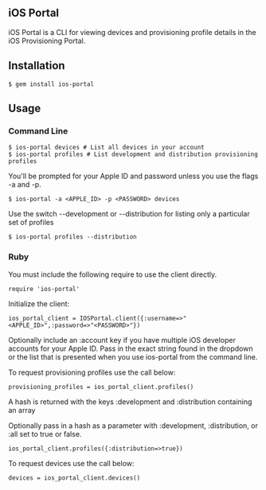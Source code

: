 ## iOS Portal

iOS Portal is a CLI for viewing devices and provisioning profile details in the iOS Provisioning Portal.

## Installation

	$ gem install ios-portal

## Usage
### Command Line

	$ ios-portal devices # List all devices in your account
	$ ios-portal profiles # List development and distribution provisioning profiles
	
You'll be prompted for your Apple ID and password unless you use the flags -a and -p.
	
	$ ios-portal -a <APPLE_ID> -p <PASSWORD> devices

Use the switch --development or --distribution for listing only a particular set of profiles
	
	$ ios-portal profiles --distribution


### Ruby

You must include the following require to use the client directly.

	require 'ios-portal'
	
Initialize the client:

	ios_portal_client = IOSPortal.client({:username=>"<APPLE_ID>",:password=>"<PASSWORD>"})
	
Optionally include an :account key if you have multiple iOS developer accounts for your Apple ID. Pass in the exact string found in the dropdown or the list that is presented when you use ios-portal from the command line.

To request provisioning profiles use the call below:
	
	provisioning_profiles = ios_portal_client.profiles()
	
A hash is returned with the keys :development and :distribution containing an array
    
Optionally pass in a hash as a parameter with :development, :distribution, or :all set to true or false.
	
	ios_portal_client.profiles({:distribution=>true})
	
To request devices use the call below: 

	devices = ios_portal_client.devices()
	